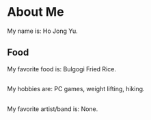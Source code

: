 # About Me
My name is: Ho Jong Yu.

## Food
My favorite food is: Bulgogi Fried Rice.

## 
My hobbies are: PC games, weight lifting, hiking.

##
My favorite artist/band is: None.

